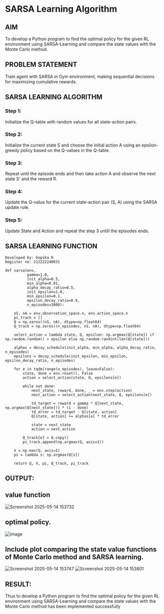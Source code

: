 # SARSA Learning Algorithm


## AIM
To develop a Python program to find the optimal policy for the given RL environment using SARSA-Learning and compare the state values with the Monte Carlo method.

## PROBLEM STATEMENT
Train agent with SARSA in Gym environment, making sequential decisions for maximizing cumulative rewards.

## SARSA LEARNING ALGORITHM
### Step 1:
Initialize the Q-table with random values for all state-action pairs.

### Step 2:
Initialize the current state S and choose the initial action A using an epsilon-greedy policy based on the Q-values in the Q-table.

### Step 3:
Repeat until the episode ends and then take action A and observe the next state S' and the reward R.

### Step 4:
Update the Q-value for the current state-action pair (S, A) using the SARSA update rule.

### Step 5:
Update State and Action and repeat the step 3 untill the episodes ends.

## SARSA LEARNING FUNCTION
```
Developed by: Gopika R
Register no: 212222240031
```
```
def sarsa(env,
          gamma=1.0,
          init_alpha=0.5,
          min_alpha=0.01,
          alpha_decay_ratio=0.5,
          init_epsilon=1.0,
          min_epsilon=0.1,
          epsilon_decay_ratio=0.9,
          n_episodes=3000):

    nS, nA = env.observation_space.n, env.action_space.n
    pi_track = []
    Q = np.zeros((nS, nA), dtype=np.float64)
    Q_track = np.zeros((n_episodes, nS, nA), dtype=np.float64)

    select_action = lambda state, Q, epsilon: np.argmax(Q[state]) if np.random.random() > epsilon else np.random.randint(len(Q[state]))

    alphas = decay_schedule(init_alpha, min_alpha, alpha_decay_ratio, n_episodes)
    epsilons = decay_schedule(init_epsilon, min_epsilon, epsilon_decay_ratio, n_episodes)

    for e in tqdm(range(n_episodes), leave=False):
        state, done = env.reset(), False
        action = select_action(state, Q, epsilons[e])

        while not done:
            next_state, reward, done, _ = env.step(action)
            next_action = select_action(next_state, Q, epsilons[e])

            td_target = reward + gamma * Q[next_state, np.argmax(Q[next_state])] * (1 - done)
            td_error = td_target - Q[state, action]
            Q[state, action] += alphas[e] * td_error

            state = next_state
            action = next_action

        Q_track[e] = Q.copy()
        pi_track.append(np.argmax(Q, axis=1))

    V = np.max(Q, axis=1)
    pi = lambda s: np.argmax(Q[s])

    return Q, V, pi, Q_track, pi_track
```

## OUTPUT:
## value function
![Screenshot 2025-05-14 153732](https://github.com/user-attachments/assets/c7e3853e-a8cc-481b-840d-b4952d39bdd5)


##  optimal policy.
![image](https://github.com/user-attachments/assets/d71ddb2c-9a7e-4aab-8967-251c84e64c43)





## Include plot comparing the state value functions of Monte Carlo method and SARSA learning.
![Screenshot 2025-05-14 153747](https://github.com/user-attachments/assets/eaf4e876-7ffb-4541-b521-cc8a22daf2c0)
![Screenshot 2025-05-14 153801](https://github.com/user-attachments/assets/943da442-945e-4e88-a23d-ab7e9e1779c4)


## RESULT:

Thus to develop a Python program to find the optimal policy for the given RL environment using SARSA-Learning and compare the state values with the Monte Carlo method has been implemented successfully

